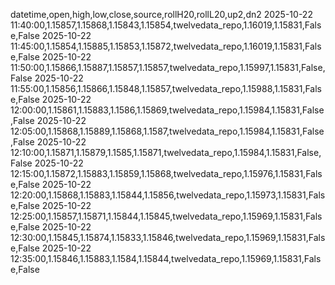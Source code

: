 datetime,open,high,low,close,source,rollH20,rollL20,up2,dn2
2025-10-22 11:40:00,1.15857,1.15868,1.15843,1.15854,twelvedata_repo,1.16019,1.15831,False,False
2025-10-22 11:45:00,1.15854,1.15885,1.15853,1.15872,twelvedata_repo,1.16019,1.15831,False,False
2025-10-22 11:50:00,1.15866,1.15887,1.15857,1.15857,twelvedata_repo,1.15997,1.15831,False,False
2025-10-22 11:55:00,1.15856,1.15866,1.15848,1.15857,twelvedata_repo,1.15988,1.15831,False,False
2025-10-22 12:00:00,1.15861,1.15883,1.1586,1.15869,twelvedata_repo,1.15984,1.15831,False,False
2025-10-22 12:05:00,1.15868,1.15889,1.15868,1.1587,twelvedata_repo,1.15984,1.15831,False,False
2025-10-22 12:10:00,1.15871,1.15879,1.1585,1.15871,twelvedata_repo,1.15984,1.15831,False,False
2025-10-22 12:15:00,1.15872,1.15883,1.15859,1.15868,twelvedata_repo,1.15976,1.15831,False,False
2025-10-22 12:20:00,1.15868,1.15883,1.15844,1.15856,twelvedata_repo,1.15973,1.15831,False,False
2025-10-22 12:25:00,1.15857,1.15871,1.15844,1.15845,twelvedata_repo,1.15969,1.15831,False,False
2025-10-22 12:30:00,1.15845,1.15874,1.15833,1.15846,twelvedata_repo,1.15969,1.15831,False,False
2025-10-22 12:35:00,1.15846,1.15883,1.1584,1.15844,twelvedata_repo,1.15969,1.15831,False,False
